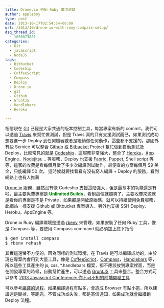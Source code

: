 ```yaml
---
title: Drone.io 搭配 Ruby 環境測試
author: appleboy
type: post
date: 2013-10-17T02:54:54+00:00
url: /2013/10/drone-io-with-runy-compass-setup/
dsq_thread_id:
  - 1866073881
categories:
  - Git
  - javascript
  - NodeJS
tags:
  - Bitbucket
  - Codeship
  - CoffeeScript
  - Compass
  - Deploy
  - Drone.io
  - git
  - Github
  - GruntJS
  - Handlebars
  - Heroku

---
```

相信現在 <a href="http://git-scm.com/" target="_blank">Git</a> 已經是大家共通的版本控制工具，每當專案有新的 commit，我們可以透過 <a href="https://travis-ci.org/" target="_blank">Travis</a> 來幫忙做測試，但是 Travis 真的只有支援測試而已，如果測試成功想要進一步 Deploy 到任何機器或者是繼續做任何動作，這些都不支援的，那國外有些 Service 可以整合 <a href="https://github.com/" target="_blank">Github</a> 或 <a href="https://bitbucket.org/" target="_blank">Bitbucket</a> Project 幫忙做到自動測試及 Deploy，比較常見的就是 <a href="https://www.codeship.io" target="_blank">Codeship</a>，這服務非常強大，整合了 <a href="https://www.heroku.com/" target="_blank">Heroku</a>，<a href="https://appengine.google.com/" target="_blank">App Engine</a>，<a href="https://www.nodejitsu.com/" target="_blank">Nodejitsu</a> .. 等服務，Deploy 也支援 <a href="https://github.com/fabric/fabric" target="_blank">Fabric</a>, <a href="http://puppetlabs.com/" target="_blank">Puppet</a>, Shell script 等等，這家的收費是看每個月做了多少次編譯測試動作，最便宜的方案每個月 $9 美金，只能編譯 50 次。 <!--more--> 這時候就要找看看有沒有窮人編譯 + Deploy 的服務，看到網路上也有人推薦 

<a href="https://drone.io/" target="_blank">Drone.io</a> 服務，雖然沒有像 Codeship 支援這麼強大，但是最基本的功能還是有啦，最主要免費專案是 **<span style="color:green">Unlimited Builds</span>**，看到這個就超爽了，主要收費來源就是看你的專案是不是 Private，如果都是開放原始碼，就可以持續使用免費服務，此網站一樣支援 Github 或 Bitbucket 專案導入，另外也支援 SSH Deploy，Heroku，AppEngine 等。

Drone.io Ruby 編譯環境是透過 <a href="https://github.com/sstephenson/rbenv" target="_blank">rbenv</a> 來管理，如果安裝了任何 Ruby 工具，像是 Compass 等，要使用 Compass command 就必須加上底下指令

<pre class="brush: bash; title: ; notranslate" title="">$ gem install compass
$ rbenv rehash</pre>

其實這還蠻不方便的，因為同樣的測試環境，在 Travis 是可以編譯成功的，由於現在專案內會用到大量工具，像是 <a href="http://coffeescript.org/" target="_blank">CoffeeScript</a>，<a href="http://compass-style.org/" target="_blank">Compass</a>，<a href="http://handlebarsjs.com/" target="_blank">Handlebars</a> 等，所以這些工具產生的 js, css, *.handlebars 檔案，都不應該放到專案裡面，而是在開發專案的時候，自動幫忙產生，可以透過 <a href="http://gruntjs.com/" target="_blank">GruntJS</a> 工具來整合。整合方式可以參考 <a href="http://blog.wu-boy.com/2013/05/2013-javascript-conference-front-tool-grunt-js/" target="_blank">2013 Javascript Conference: 你不可不知的前端開發工具</a>

可以參考<a href="https://drone.io/github.com/appleboy/html5-template-engine/15" target="_blank">編譯的過程</a>，如果編譯過程有點多，會造成 Browser 有點小當，所以建議還是關掉，等跑完，不管成功或失敗，都是寄信通知，如果成功就會繼續跑 Deploy 流程。
